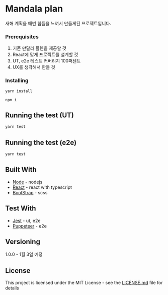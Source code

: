 # Mandala plan

새해 계획을 매번 힘듬을 느껴서 만들게된 프로젝트입니다.

### Prerequisites

1. 기존 만달라 플렌을 제공할 것
2. React에 맞게 프로젝트를 설계할 것
3. UT, e2e 테스트 커버리지 100퍼센트
4. UX를 생각해서 만들 것

### Installing

```
yarn install
```

```
npm i
```

## Running the test (UT)

```bash
yarn test
```

## Running the test (e2e)

```bash
yarn test
```

## Built With

* [Node](https://rometools.github.io/rome/) - nodejs
* [React](https://rometools.github.io/rome/) - react with typescript
* [BootStrap](https://rometools.github.io/rome/) - scss 

## Test With

* [Jest](https://rometools.github.io/rome/) - ut, e2e
* [Puppeteer](https://rometools.github.io/rome/) - e2e

## Versioning

1.0.0 - 1월 3일 예정 

## License

This project is licensed under the MIT License - see the [LICENSE.md]() file for details
